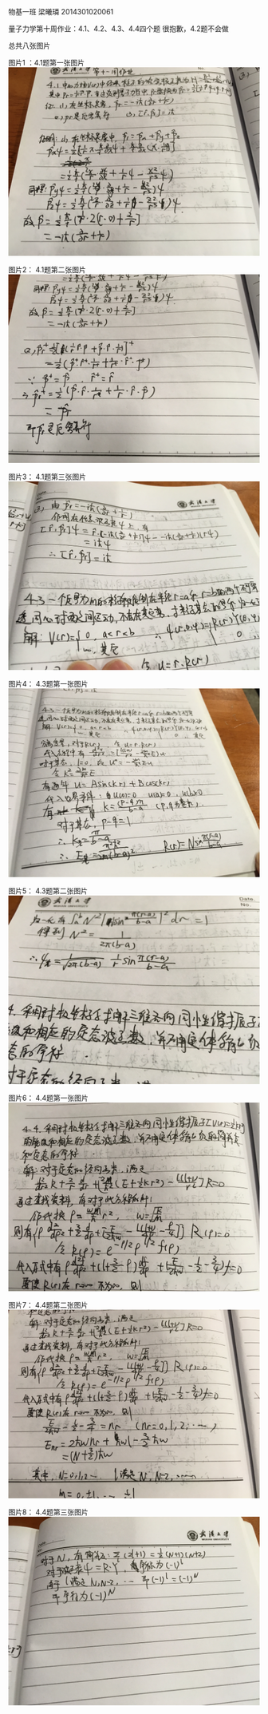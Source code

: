 物基一班  梁曦璘  2014301020061

量子力学第十周作业：4.1、4.2、4.3、4.4四个题
很抱歉，4.2题不会做

总共八张图片

图片1 ：4.1题第一张图片
![enter image description here](https://github.com/liangc0/quantum_mechanics/blob/master/IMG_0360.JPG?raw=true)

图片2： 4.1题第二张图片
![enter image description here](https://github.com/liangc0/quantum_mechanics/blob/master/IMG_0361.JPG?raw=true)

图片3： 4.1题第三张图片
![enter image description here](https://github.com/liangc0/quantum_mechanics/blob/master/IMG_0362.JPG?raw=true)

图片4： 4.3题第一张图片
![enter image description here](https://github.com/liangc0/quantum_mechanics/blob/master/IMG_0363.JPG?raw=true)

图片5： 4.3题第二张图片
![enter image description here](https://github.com/liangc0/quantum_mechanics/blob/master/IMG_0364.JPG?raw=true)

图片6： 4.4题第一张图片
![enter image description here](https://github.com/liangc0/quantum_mechanics/blob/master/IMG_0365.JPG?raw=true)

图片7： 4.4题第二张图片
![enter image description here](https://github.com/liangc0/quantum_mechanics/blob/master/IMG_0366.JPG?raw=true)

图片8： 4.4题第三张图片
![enter image description here](https://github.com/liangc0/quantum_mechanics/blob/master/IMG_0367.JPG?raw=true)



